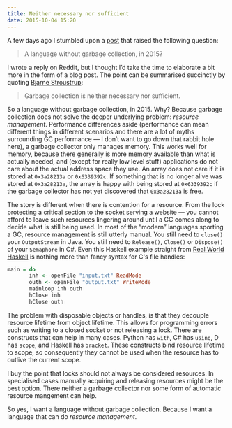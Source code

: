 ```yaml
---
title: Neither necessary nor sufficient
date: 2015-10-04 15:20
---
```


A few days ago I stumbled upon a [post][when-rust-makes-sense]
that raised the following question:

> A language without garbage collection, in 2015?

I wrote a reply on Reddit,
but I thought I’d take the time to elaborate a bit more
in the form of a blog post.
The point can be summarised succinctly
by quoting [Bjarne Stroustrup][bjarne-quote]:

> Garbage collection is neither necessary nor sufficient.

[when-rust-makes-sense]: https://m50d.github.io/2015/09/28/when-rust-makes-sense.html
[bjarne-quote]:          https://isocpp.org/blog/2015/09/bjarne-stroustrup-announces-cpp-core-guidelines

<!--more-->

So a language without garbage collection, in 2015.
Why?
Because garbage collection does not solve the deeper underlying problem:
_resource management_.
Performance differences aside
(performance can mean different things in different scenarios
and there are a lot of myths surrounding GC performance
— I don’t want to go down that rabbit hole here),
a garbage collector only manages memory.
This works well for memory,
because there generally is more memory available than what is actually needed,
and (except for really low level stuff) applications do not care
about the actual address space they use.
An array does not care if it is stored at `0x3a28213a` or `0x6339392c`.
If something that is no longer alive was stored at `0x3a28213a`,
the array is happy with being stored at `0x6339392c`
if the garbage collector has not yet discovered that `0x3a28213a` is free.

The story is different when there is contention for a resource.
From the lock protecting a critical section to the socket serving a website
— you cannot afford to leave such resources lingering around
until a GC comes along to decide what is still being used.
In most of the “modern” languages sporting a GC,
resource management is still utterly manual.
You still need to `close()` your `OutputStream` in Java.
You still need to `Release()`, `Close()` or `Dispose()` of your `Semaphore` in C#.
Even this Haskell example straight from [Real World Haskell][real-world-haskell]
is nothing more than fancy syntax for C's file handles:

```haskell
main = do 
       inh <- openFile "input.txt" ReadMode
       outh <- openFile "output.txt" WriteMode
       mainloop inh outh
       hClose inh
       hClose outh
```

The problem with disposable objects or handles,
is that they decouple resource lifetime from object lifetime.
This allows for programming errors such as writing to a closed socket
or not releasing a lock.
There are constructs that can help in many cases.
Python has `with`, C# has `using`, D has `scope`, and Haskell has `bracket`.
These constructs bind resource lifetime to scope,
so consequently they cannot be used
when the resource has to outlive the current scope.

[real-world-haskell]: http://book.realworldhaskell.org/read/io.html#io.files

I buy the point that locks should not always be considered resources.
In specialised cases manually acquiring and releasing resources
might be the best option.
There neither a garbage collector
nor some form of automatic resource mangement can help.

So yes, I want a language without garbage collection.
Because I want a language that can do _resource management_.

